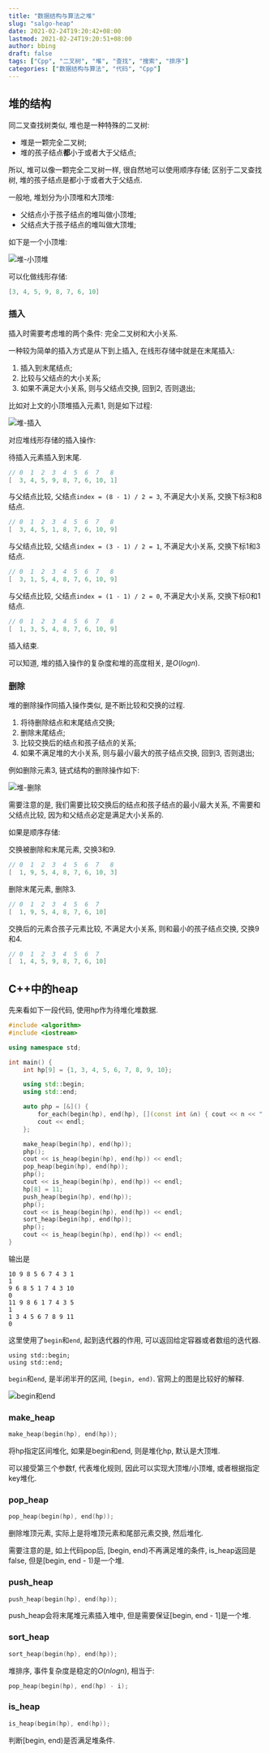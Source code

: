 ```yaml
---
title: "数据结构与算法之堆"
slug: "salgo-heap"
date: 2021-02-24T19:20:42+08:00
lastmod: 2021-02-24T19:20:51+08:00
author: bbing
draft: false
tags: ["Cpp", "二叉树", "堆", "查找", "搜索", "排序"]
categories: ["数据结构与算法", "代码", "Cpp"]
---
```


## 堆的结构

同二叉查找树类似, 堆也是一种特殊的二叉树:

- 堆是一颗完全二叉树;
- 堆的孩子结点**都**小于或者大于父结点;

所以, 堆可以像一颗完全二叉树一样, 很自然地可以使用顺序存储; 区别于二叉查找树, 堆的孩子结点是都小于或者大于父结点.

一般地, 堆划分为小顶堆和大顶堆:

- 父结点小于孩子结点的堆叫做小顶堆;
- 父结点大于孩子结点的堆叫做大顶堆;

<!--more-->

如下是一个小顶堆:

![堆-小顶堆](https://cdn.jsdelivr.net/gh/caibingcheng/resources@main/images/2S3WN3.png "堆-小顶堆")

可以化做线形存储:
```C++
[3, 4, 5, 9, 8, 7, 6, 10]
```

### 插入

插入时需要考虑堆的两个条件: 完全二叉树和大小关系.

一种较为简单的插入方式是从下到上插入, 在线形存储中就是在末尾插入:

1. 插入到末尾结点;
2. 比较与父结点的大小关系;
3. 如果不满足大小关系, 则与父结点交换, 回到2, 否则退出;

比如对上文的小顶堆插入元素1, 则是如下过程:

![堆-插入](https://cdn.jsdelivr.net/gh/caibingcheng/resources@main/images/3D3Zeu.png "堆-插入")

对应堆线形存储的插入操作:

待插入元素插入到末尾.
```C++
// 0  1  2  3  4  5  6  7   8
[  3, 4, 5, 9, 8, 7, 6, 10, 1]
```

与父结点比较, 父结点```index = (8 - 1) / 2 = 3```, 不满足大小关系, 交换下标3和8结点.
```C++
// 0  1  2  3  4  5  6  7   8
[  3, 4, 5, 1, 8, 7, 6, 10, 9]
```

与父结点比较, 父结点```index = (3 - 1) / 2 = 1```, 不满足大小关系, 交换下标1和3结点.
```C++
// 0  1  2  3  4  5  6  7   8
[  3, 1, 5, 4, 8, 7, 6, 10, 9]
```

与父结点比较, 父结点```index = (1 - 1) / 2 = 0```, 不满足大小关系, 交换下标0和1结点.
```C++
// 0  1  2  3  4  5  6  7   8
[  1, 3, 5, 4, 8, 7, 6, 10, 9]
```

插入结束.

可以知道, 堆的插入操作的复杂度和堆的高度相关, 是$O(logn)$.

### 删除

堆的删除操作同插入操作类似, 是不断比较和交换的过程.

1. 将待删除结点和末尾结点交换;
2. 删除末尾结点;
3. 比较交换后的结点和孩子结点的关系;
4. 如果不满足堆的大小关系, 则与最小/最大的孩子结点交换, 回到3, 否则退出;

例如删除元素3, 链式结构的删除操作如下:

![堆-删除](https://cdn.jsdelivr.net/gh/caibingcheng/resources@main/images/XJ0o3.png "堆-删除")

需要注意的是, 我们需要比较交换后的结点和孩子结点的最小/最大关系, 不需要和父结点比较, 因为和父结点必定是满足大小关系的.

如果是顺序存储:

交换被删除和末尾元素, 交换3和9.
```C++
// 0  1  2  3  4  5  6  7   8
[  1, 9, 5, 4, 8, 7, 6, 10, 3]
```

删除末尾元素, 删除3.
```C++
// 0  1  2  3  4  5  6  7
[  1, 9, 5, 4, 8, 7, 6, 10]
```

交换后的元素合孩子元素比较, 不满足大小关系, 则和最小的孩子结点交换, 交换9和4.
```C++
// 0  1  2  3  4  5  6  7
[  1, 4, 5, 9, 8, 7, 6, 10]
```

## C++中的heap

先来看如下一段代码, 使用hp作为待堆化堆数据.

```C++
#include <algorithm>
#include <iostream>

using namespace std;

int main() {
    int hp[9] = {1, 3, 4, 5, 6, 7, 8, 9, 10};

    using std::begin;
    using std::end;

    auto php = [&]() {
        for_each(begin(hp), end(hp), [](const int &n) { cout << n << " "; });
        cout << endl;
    };

    make_heap(begin(hp), end(hp));
    php();
    cout << is_heap(begin(hp), end(hp)) << endl;
    pop_heap(begin(hp), end(hp));
    php();
    cout << is_heap(begin(hp), end(hp)) << endl;
    hp[8] = 11;
    push_heap(begin(hp), end(hp));
    php();
    cout << is_heap(begin(hp), end(hp)) << endl;
    sort_heap(begin(hp), end(hp));
    php();
    cout << is_heap(begin(hp), end(hp)) << endl;
}
```
输出是
```
10 9 8 5 6 7 4 3 1
1
9 6 8 5 1 7 4 3 10
0
11 9 8 6 1 7 4 3 5
1
1 3 4 5 6 7 8 9 11
0
```

这里使用了```begin```和```end```, 起到迭代器的作用, 可以返回给定容器或者数组的迭代器.
```
using std::begin;
using std::end;
```
```begin```和```end```, 是半闭半开的区间, ```[begin, end)```. 官网上的图是比较好的解释.

![begin和end](https://upload.cppreference.com/mwiki/images/1/1b/range-begin-end.svg "begin和end")

### make_heap
```C++
make_heap(begin(hp), end(hp));
```
将hp指定区间堆化, 如果是begin和end, 则是堆化hp, 默认是大顶堆.

可以接受第三个参数f, 代表堆化规则, 因此可以实现大顶堆/小顶堆, 或者根据指定key堆化.

### pop_heap
```C++
pop_heap(begin(hp), end(hp));
```
删除堆顶元素, 实际上是将堆顶元素和尾部元素交换, 然后堆化.

需要注意的是, 如上代码pop后, [begin, end)不再满足堆的条件, is_heap返回是false, 但是[begin, end - 1)是一个堆.

### push_heap
```C++
push_heap(begin(hp), end(hp));
```
push_heap会将末尾堆元素插入堆中, 但是需要保证[begin, end - 1]是一个堆.

### sort_heap
```C++
sort_heap(begin(hp), end(hp));
```
堆排序, 事件复杂度是稳定的$O(nlogn)$, 相当于:
```C++
pop_heap(begin(hp), end(hp) - i);
```

### is_heap
```C++
is_heap(begin(hp), end(hp));
```
判断[begin, end)是否满足堆条件.